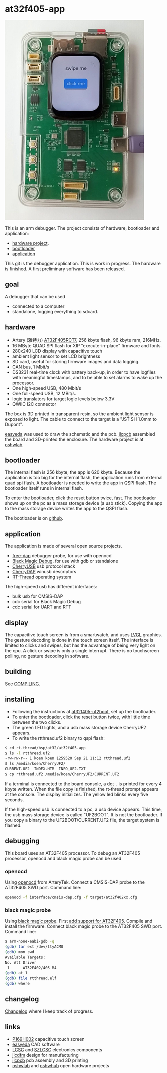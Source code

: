 # at32f405-app

[![at32f405 tool](doc/at32f405-tool-small.jpeg)](doc/at32f405-tool.jpeg)

This is an arm  debugger. The project consists of hardware, bootloader and application:

- [hardware project](https://oshwlab.com/koendv/at32f405-tool).
- [bootloader](https://github.com/koendv/at32f405-uf2boot)
- [application](https://github.com/koendv/at32f405-app)

This git is the debugger application. This is work in progress. The hardware is finished. A first preliminary software has been released.

## goal

A debugger that can be used

- connected to a computer
- standalone, logging everything to sdcard.

## hardware

- Artery (雅特力) [AT32F405RCT7](https://www.arterychip.com/en/product/AT32F405.jsp), 256 kbyte flash, 96 kbyte ram, 216MHz.
- 16 MByte QUAD SPI flash for XIP "execute-in-place" firmware and fonts.
- 280x240 LCD display with capacitive touch
- ambient light sensor to set LCD brightness
- SD card, useful for storing firmware images and data logging.
- CAN bus, 1 Mbit/s
- DS3231 real-time clock with battery back-up, in order to have logfiles with meaningful timestamps, and to be able to set alarms to wake up the processor.
- One high-speed USB, 480 Mbit/s
- One full-speed USB, 12 MBit/s.
- logic translators for target logic levels below 3.3V
- QWIIC I2C connector

The box is 3D printed in transparent resin, so the ambient light sensor is exposed to light. The cable to connect to the target is a "JST SH 1.0mm to Dupont".

[easyeda](https://easyeda.com/) was used to draw the schematic and the pcb. [jlcpcb](https://jlcpcb.com/) assembled the board and 3D-printed the enclosure. The hardware project is at [oshwlab](https://oshwlab.com/koendv/at32f405-tool).

## bootloader

The internal flash is 256 kbyte; the app is 620 kbyte. Because the application is too big for the internal flash, the application runs from external quad spi flash. A bootloader is needed to write the app in QSPI flash. The bootloader itself runs in internal flash.

To enter the bootloader, click the reset button twice, fast. The bootloader shows up on the pc as a mass storage device (a usb stick). Copying the app to the mass storage device writes the app to the QSPI flash.

The bootloader is on [github](https://github.com/koendv/at32f405-uf2boot).

## application

The application is made of several open source projects.

- [free-dap](https://github.com/ataradov/free-dap) debugger probe, for use with openocd
- [Black Magic Debug](https://github.com/blackmagic-debug/blackmagic), for use with gdb or standalone
- [CherryUSB](https://github.com/cherry-embedded/CherryUSB) usb protocol stack
- [CherryDAP](https://github.com/cherry-embedded/CherryDAP) winusb descriptors
- [RT-Thread](https://github.com/RT-Thread/rt-thread) operating system

The high-speed usb has different interfaces:

- bulk usb for CMSIS-DAP
- cdc serial for Black Magic Debug
- cdc serial for UART and RTT

## display

The capacitive touch screen is from a smartwatch, and uses [LVGL](https://lvgl.io/) graphics. The gesture decoding is done in the touch screen itself. The interface is limited to clicks and swipes, but has the advantage of being very light on the cpu. A click or swipe is only a single interrupt. There is no touchscreen polling, no gesture decoding in software.

## building

See [COMPILING](COMPILING.md).

## installing

- Following the instructions at [at32f405-uf2boot](https://github.com/koendv/at32f405-uf2boot), set up the bootloader.
- To enter the bootloader, click the reset button twice, with little time between the two clicks.
- The green LED lights, and a usb mass storage device CherryUF2 appears.
- To write the rtthread.uf2 binary to qspi flash:

```sh
$ cd rt-thread/bsp/at32/at32f405-app
$ ls -l rtthread.uf2
-rw-rw-r-- 1 koen koen 1259520 Sep 21 11:12 rtthread.uf2
$ ls /media/koen/CherryUF2/
CURRENT.UF2  INDEX.HTM  INFO_UF2.TXT
$ cp rtthread.uf2 /media/koen/CherryUF2/CURRENT.UF2
```
If a terminal is connected to the board console, a dot ```.``` is printed for every 4 kbyte written. When the file copy is finished, the rt-thread prompt appears at the console. The display initializes. The yellow led blinks every five seconds.

If the high-speed usb is connected to a pc, a usb device appears. This time, the usb mass storage device is called "UF2BOOT". It is not the bootloader. If you copy a binary to the UF2BOOT/CURRENT.UF2 file, the target system is flashed.

## debugging

This board uses an AT32F405 processor.
To debug an AT32F405 processor, openocd and black magic probe can be used

### openocd

Using [openocd](https://github.com/ArteryTek/openocd) from ArteryTek. Connect a CMSIS-DAP probe to the AT32F405 SWD port.  Command line:
```sh
openocd -f interface/cmsis-dap.cfg -f target/at32f402xx.cfg
```

### black magic probe

Using [black magic probe](https://black-magic.org/index.html). First [add support for AT32F405](https://github.com/koendv/blackmagic-rtthread/blob/main/patches/at32f405.patch). Compile and install the firmware. Connect black magic probe to the AT32F405 SWD port. Command line:

```sh
$ arm-none-eabi-gdb -q
(gdb) tar ext /dev/ttyACM0
(gdb) mon swd
Available Targets:
No. Att Driver
 1      AT32F402/405 M4
(gdb) at 1
(gdb) file rtthread.elf
(gdb) where
```
## changelog
[Changelog](CHANGELOG.md) where I keep track of progress.

## links

- [P169H002](https://aliexpress.com/wholesale?SearchText=P169H002&sortType=total_tranpro_desc) capacitive touch screen
- [easyeda](https://easyeda.com/) CAD software
- [LCSC](https://www.lcsc.com/) and [SZLCSC](https://www.szlcsc.com/) electronics components
- [jlcdfm](https://jlcdfm.com/) design for manufacturing
- [jlcpcb](https://jlcpcb.com/) pcb assembly and 3D printing
- [oshwlab](https://oshwlab.com) and [oshwhub](https://oshwhub.com/) open hardware projects
